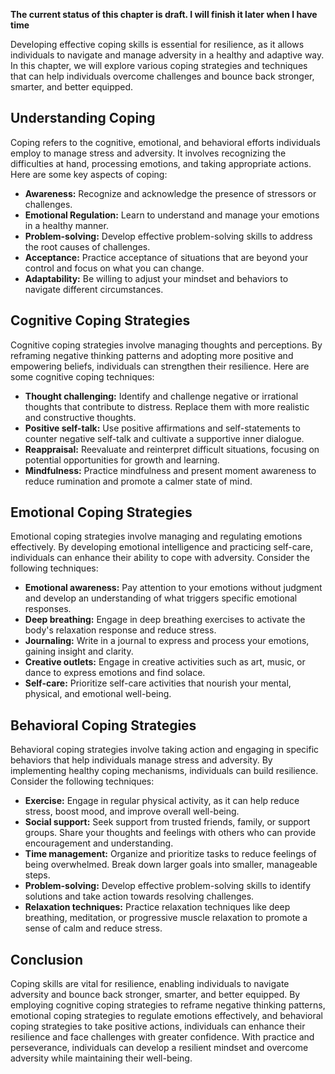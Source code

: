 **The current status of this chapter is draft. I will finish it later when I have time**

Developing effective coping skills is essential for resilience, as it allows individuals to navigate and manage adversity in a healthy and adaptive way. In this chapter, we will explore various coping strategies and techniques that can help individuals overcome challenges and bounce back stronger, smarter, and better equipped.

**Understanding Coping**
------------------------

Coping refers to the cognitive, emotional, and behavioral efforts individuals employ to manage stress and adversity. It involves recognizing the difficulties at hand, processing emotions, and taking appropriate actions. Here are some key aspects of coping:

* **Awareness:** Recognize and acknowledge the presence of stressors or challenges.
* **Emotional Regulation:** Learn to understand and manage your emotions in a healthy manner.
* **Problem-solving:** Develop effective problem-solving skills to address the root causes of challenges.
* **Acceptance:** Practice acceptance of situations that are beyond your control and focus on what you can change.
* **Adaptability:** Be willing to adjust your mindset and behaviors to navigate different circumstances.

**Cognitive Coping Strategies**
-------------------------------

Cognitive coping strategies involve managing thoughts and perceptions. By reframing negative thinking patterns and adopting more positive and empowering beliefs, individuals can strengthen their resilience. Here are some cognitive coping techniques:

* **Thought challenging:** Identify and challenge negative or irrational thoughts that contribute to distress. Replace them with more realistic and constructive thoughts.
* **Positive self-talk:** Use positive affirmations and self-statements to counter negative self-talk and cultivate a supportive inner dialogue.
* **Reappraisal:** Reevaluate and reinterpret difficult situations, focusing on potential opportunities for growth and learning.
* **Mindfulness:** Practice mindfulness and present moment awareness to reduce rumination and promote a calmer state of mind.

**Emotional Coping Strategies**
-------------------------------

Emotional coping strategies involve managing and regulating emotions effectively. By developing emotional intelligence and practicing self-care, individuals can enhance their ability to cope with adversity. Consider the following techniques:

* **Emotional awareness:** Pay attention to your emotions without judgment and develop an understanding of what triggers specific emotional responses.
* **Deep breathing:** Engage in deep breathing exercises to activate the body's relaxation response and reduce stress.
* **Journaling:** Write in a journal to express and process your emotions, gaining insight and clarity.
* **Creative outlets:** Engage in creative activities such as art, music, or dance to express emotions and find solace.
* **Self-care:** Prioritize self-care activities that nourish your mental, physical, and emotional well-being.

**Behavioral Coping Strategies**
--------------------------------

Behavioral coping strategies involve taking action and engaging in specific behaviors that help individuals manage stress and adversity. By implementing healthy coping mechanisms, individuals can build resilience. Consider the following techniques:

* **Exercise:** Engage in regular physical activity, as it can help reduce stress, boost mood, and improve overall well-being.
* **Social support:** Seek support from trusted friends, family, or support groups. Share your thoughts and feelings with others who can provide encouragement and understanding.
* **Time management:** Organize and prioritize tasks to reduce feelings of being overwhelmed. Break down larger goals into smaller, manageable steps.
* **Problem-solving:** Develop effective problem-solving skills to identify solutions and take action towards resolving challenges.
* **Relaxation techniques:** Practice relaxation techniques like deep breathing, meditation, or progressive muscle relaxation to promote a sense of calm and reduce stress.

**Conclusion**
--------------

Coping skills are vital for resilience, enabling individuals to navigate adversity and bounce back stronger, smarter, and better equipped. By employing cognitive coping strategies to reframe negative thinking patterns, emotional coping strategies to regulate emotions effectively, and behavioral coping strategies to take positive actions, individuals can enhance their resilience and face challenges with greater confidence. With practice and perseverance, individuals can develop a resilient mindset and overcome adversity while maintaining their well-being.
